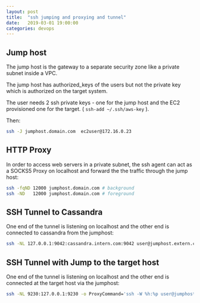 ```yaml
---
layout: post
title:  "ssh jumping and proxying and tunnel"
date:   2019-03-01 19:00:00
categories: devops
---
```



## Jump host

The jump host is the gateway to a separate security zone like a private subnet inside a VPC.

The jump host has authorized\_keys of the users but not the private key which is authorized on the target system.

The user needs 2 ssh private keys - one for the jump host and the EC2 provisioned one for the target. ( `ssh-add ~/.ssh/aws-key` ).

Then:

```bash
ssh -J jumphost.domain.com  ec2user@172.16.0.23
```

## HTTP Proxy

In order to access web servers in a private subnet, the ssh agent can act as a SOCKS5 Proxy on localhost and forward the the traffic through the jump host:

```bash
ssh -fqND 12000 jumphost.domain.com # background
ssh -ND   12000 jumphost.domain.com # foreground
```

## SSH Tunnel to Cassandra

One end of the tunnel is listening on localhost and the other end is connected to cassandra from the jumphost:

```bash
ssh -NL 127.0.0.1:9042:cassandra.intern.com:9042 user@jumphost.extern.com
```


## SSH Tunnel with Jump to the target host

One end of the tunnel is listening on localhost and the other end is connected at the target host via the jumphost:

```bash
ssh -NL 9230:127.0.0.1:9230 -o ProxyCommand='ssh -W %h:%p user@jumphost.extern.com' ec2-user@ip-intern.com
```
